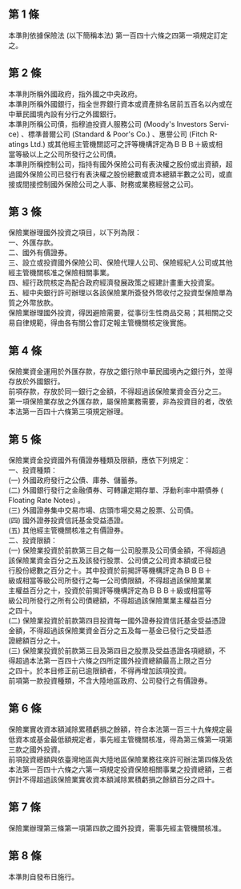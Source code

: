 第 1 條
-------
本準則依據保險法 (以下簡稱本法) 第一百四十六條之四第一項規定訂定  
之。

第 2 條
-------
本準則所稱外國政府，指外國之中央政府。  
本準則所稱外國銀行，指全世界銀行資本或資產排名居前五百名以內或在  
中華民國境內設有分行之外國銀行。  
本準則所稱公司債，指穆迪投資人服務公司 (Moody's Investors Servi-  
ce) 、標準普爾公司 (Standard & Poor's Co.)  、惠譽公司 (Fitch R-  
atings Ltd.)  或其他經主管機關認可之評等機構評定為ＢＢＢ＋級或相  
當等級以上之公司所發行之公司債。  
本準則所稱控制公司，指持有國外保險公司有表決權之股份或出資額，超  
過國外保險公司已發行有表決權之股份總數或資本總額半數之公司，或直  
接或間接控制國外保險公司之人事、財務或業務經營之公司。

第 3 條
-------
保險業辦理國外投資之項目，以下列為限：  
一、外匯存款。  
二、國外有價證券。  
三、設立或投資國外保險公司、保險代理人公司、保險經紀人公司或其他  
    經主管機關核准之保險相關事業。  
四、經行政院核定為配合政府經濟發展政策之經建計畫重大投資案。  
五、經中央銀行許可辦理以各該保險業所簽發外幣收付之投資型保險單為  
    質之外幣放款。  
保險業辦理國外投資，得因避險需要，從事衍生性商品交易；其相關之交  
易自律規範，得由各有關公會訂定報主管機關核定後實施。

第 4 條
-------
保險業資金運用於外匯存款，存放之銀行除中華民國境內之銀行外，並得  
存放於外國銀行。  
前項存款，存放於同一銀行之金額，不得超過該保險業資金百分之三。  
第一項保險業存放之外匯存款，屬保險業務需要，非為投資目的者，改依  
本法第一百四十六條第三項規定辦理。

第 5 條
-------
保險業資金投資國外有價證券種類及限額，應依下列規定：  
一、投資種類：  
 (一) 外國政府發行之公債、庫券、儲蓄券。  
 (二) 外國銀行發行之金融債券、可轉讓定期存單、浮動利率中期債券 (  
      Floating Rate Notes)  。  
 (三) 外國證券集中交易市場、店頭市場交易之股票、公司債。  
 (四) 國外證券投資信託基金受益憑證。  
 (五) 其他經主管機關核准之有價證券。  
二、投資限額：  
 (一) 保險業投資於前款第三目之每一公司股票及公司債金額，不得超過  
      該保險業資金百分之五及該發行股票、公司債之公司資本額或已發  
      行股份總數之百分之十。其中投資於前揭評等機構評定為ＢＢＢ＋  
      級或相當等級公司所發行之每一公司債限額，不得超過該保險業業  
      主權益百分之十，投資於前揭評等機構評定為ＢＢＢ＋級或相當等  
      級公司所發行之所有公司債總額，不得超過該保險業業主權益百分  
      之四十。  
 (二) 保險業投資於前款第四目投資每一國外證券投資信託基金受益憑證  
      金額，不得超過該保險業資金百分之五及每一基金已發行之受益憑  
      證總額百分之十。  
 (三) 保險業投資於前款第三目及第四目之股票及受益憑證各項總額，不  
      得超過本法第一百四十六條之四所定國外投資總額最高上限之百分  
      之四十。於本目修正前已逾限額者，不得再增加該項投資。  
前項第一款投資種類，不含大陸地區政府、公司發行之有價證券。

第 6 條
-------
保險業實收資本額減除累積虧損之餘額，符合本法第一百三十九條規定最  
低資本或基金最低額規定者，事先經主管機關核准，得為第三條第一項第  
三款之國外投資。  
前項投資總額與依臺灣地區與大陸地區保險業務往來許可辦法第四條及依  
本法第一百四十六條之六第一項規定投資保險相關事業之投資總額，三者  
併計不得超過該保險業實收資本額減除累積虧損之餘額百分之四十。

第 7 條
-------
保險業辦理第三條第一項第四款之國外投資，需事先經主管機關核准。

第 8 條
-------
本準則自發布日施行。


